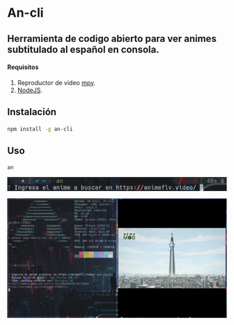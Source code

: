 # An-cli
## Herramienta de codigo abierto para ver animes subtitulado al español en consola.

#### Requisitos
1. Reproductor de video [mpv]("https://mpv.io/").
2. [NodeJS]("https://nodejs.org/es/").

## Instalación 
```bash
npm install -g an-cli
```

## Uso
```bash
an
```
![Ejemplo](/assets/example.png)

![View](/assets/view.png)


